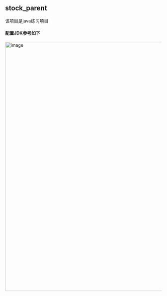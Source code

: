 ## stock_parent
该项目是java练习项目

#### 配置JDK参考如下
<img width="800" alt="image" src="https://github.com/user-attachments/assets/42a65fba-208d-4e62-b3e2-7cccdeb47290">
